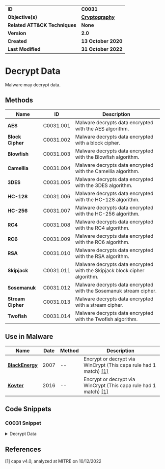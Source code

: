 <table>
<tr>
<td><b>ID</b></td>
<td><b>C0031</b></td>
</tr>
<tr>
<td><b>Objective(s)</b></td>
<td><b><a href="../cryptography">Cryptography</a></b></td>
</tr>
<tr>
<td><b>Related ATT&CK Techniques</b></td>
<td><b>None</b></td>
</tr>
<tr>
<td><b>Version</b></td>
<td><b>2.0</b></td>
</tr>
<tr>
<td><b>Created</b></td>
<td><b>13 October 2020</b></td>
</tr>
<tr>
<td><b>Last Modified</b></td>
<td><b>31 October 2022</b></td>
</tr>
</table>


# Decrypt Data

Malware may decrypt data. 

## Methods

|Name|ID|Description|
|---|---|---|
|**AES**|C0031.001|Malware decrypts data encrypted with the AES algorithm.|
|**Block Cipher**|C0031.002|Malware decrypts data encrypted with a block cipher.|
|**Blowfish**|C0031.003|Malware decrypts data encrypted with the Blowfish algorithm.|
|**Camellia**|C0031.004|Malware decrypts data encrypted with the Camellia algorithm.|
|**3DES**|C0031.005|Malware decrypts data encrypted with the 3DES algorithm.|
|**HC-128**|C0031.006|Malware decrypts data encrypted with the HC-128 algorithm.|
|**HC-256**|C0031.007|Malware decrypts data encrypted with the HC-256 algorithm.|
|**RC4**|C0031.008|Malware decrypts data encrypted with the RC4 algorithm.|
|**RC6**|C0031.009|Malware decrypts data encrypted with the RC6 algorithm.|
|**RSA**|C0031.010|Malware decrypts data encrypted with the RSA algorithm.|
|**Skipjack**|C0031.011|Malware decrypts data encrypted with the Skipjack block cipher algorithm.|
|**Sosemanuk**|C0031.012|Malware decrypts data encrypted with the Sosemanuk stream cipher.|
|**Stream Cipher**|C0031.013|Malware decrypts data encrypted with a stream cipher.|
|**Twofish**|C0031.014|Malware decrypts data encrypted with the Twofish algorithm.|


## Use in Malware

|Name|Date|Method|Description|
|---|---|---|---|
|[**BlackEnergy**](../xample-malware/blackenergy.md)|2007|--|Encrypt or decrypt via WinCrypt (This capa rule had 1 match) [[1]](#1)|
|[**Kovter**](../xample-malware/kovter.md)|2016|--|Encrypt or decrypt via WinCrypt (This capa rule had 1 match) [[1]](#1)|

## Code Snippets

### C0031 Snippet
<details>
<summary> Decrypt Data </summary>
SHA256: c86cbf5e78c9f05ecfc11e4f2c147781cef77842a457e19ba690477eb564c22b
<pre>
asm
push    ebx
mov     ebx, [esp+4+arg_4]
push    esi
lea     eax, [ebx+20h]
push    eax             ; unsigned int
call    ??2@YAPAXI@Z    ; operator new(uint)
mov     ecx, [esp+0Ch+arg_C]
mov     edx, eax
add     esp, 4
mov     esi, [ecx]
mov     [edx], esi
mov     esi, [ecx+4]
mov     [edx+4], esi
mov     ecx, [ecx+8]
mov     [edx+8], ecx
mov     edx, [esp+8+arg_8]
test    ebx, ebx
mov     [eax+0Ch], edx
jle     short loc_B
mov     esi, [esp+8+arg_0]
push    edi
mov     edi, 0FFFFFFFDh
lea     edx, [eax+3]
sub     edi, eax

loc_A:
mov     cl, [edx-3]
xor     cl, [edx+2]
xor     cl, [edx-1]
xor     cl, [edx]
mov     [edx+0Dh], cl
xor     [esi], cl
inc     edx
inc     esi
lea     ecx, [edi+edx]
cmp     ecx, ebx
jl      short loc_A
pop     edi

loc_B:
push    eax             ; void *
call    ??3@YAXPAX@Z    ; operator delete(void *)
add     esp, 4
mov     eax, 1
pop     esi
pop     ebx
retn

</pre>
</details>

## References

<a name="1">[1]</a> capa v4.0, analyzed at MITRE on 10/12/2022

